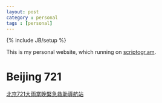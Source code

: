 ```yaml
---
layout: post
category : personal
tags : [personal]
---
```

{% include JB/setup %}

This is my personal website, which running on [scriptogr.am](http://scriptogr.am).

# Beijing 721

[北京721大雨當晚緊急救助導航站](http://721.onlyvc.us)
